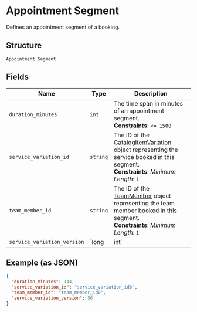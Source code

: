 
# Appointment Segment

Defines an appointment segment of a booking.

## Structure

`Appointment Segment`

## Fields

| Name | Type | Description |
|  --- | --- | --- |
| `duration_minutes` | `int` | The time span in minutes of an appointment segment.<br>**Constraints**: `<= 1500` |
| `service_variation_id` | `string` | The ID of the [CatalogItemVariation](#type-CatalogItemVariation) object representing the service booked in this segment.<br>**Constraints**: *Minimum Length*: `1` |
| `team_member_id` | `string` | The ID of the [TeamMember](#type-TeamMember) object representing the team member booked in this segment.<br>**Constraints**: *Minimum Length*: `1` |
| `service_variation_version` | `long|int` | The current version of the item variation representing the service booked in this segment. |

## Example (as JSON)

```json
{
  "duration_minutes": 144,
  "service_variation_id": "service_variation_id6",
  "team_member_id": "team_member_id0",
  "service_variation_version": 56
}
```


